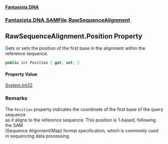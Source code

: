 #### [Fantasista.DNA](index.md 'index')
### [Fantasista.DNA.SAMFile](Fantasista.DNA.SAMFile.md 'Fantasista.DNA.SAMFile').[RawSequenceAlignment](Fantasista.DNA.SAMFile.RawSequenceAlignment.md 'Fantasista.DNA.SAMFile.RawSequenceAlignment')

## RawSequenceAlignment.Position Property

Gets or sets the position of the first base in the alignment within the reference sequence.

```csharp
public int Position { get; set; }
```

#### Property Value
[System.Int32](https://docs.microsoft.com/en-us/dotnet/api/System.Int32 'System.Int32')

### Remarks
The `Position` property indicates the coordinate of the first base of the query sequence  
as it aligns to the reference sequence. This position is 1-based, following the SAM  
(Sequence Alignment/Map) format specification, which is commonly used in sequencing data processing.